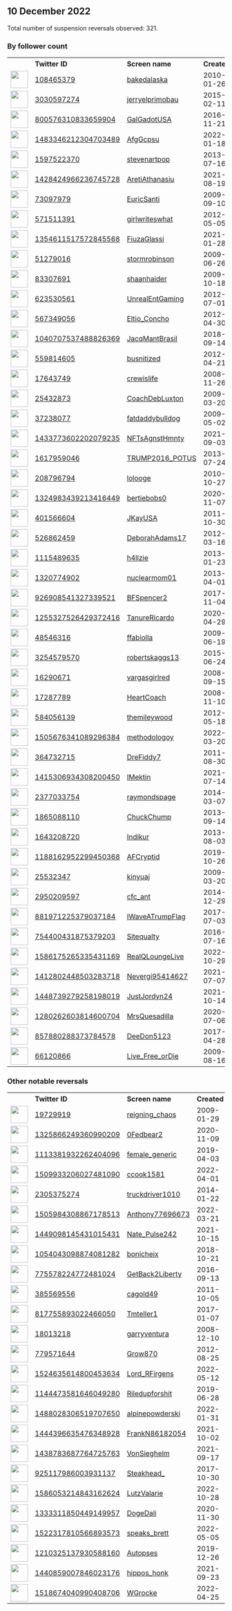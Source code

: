 
## 10 December 2022
Total number of suspension reversals observed: 321.

### By follower count
<table><tr><th></th><th align="left">Twitter ID</th><th align="left">Screen name</th>
<th align="left">Created</th><th align="left">Status</th><th align="left">Suspended</th><th align="left">Followers</th>
<tr><td><a href="https://pbs.twimg.com/profile_images/1602066678556262401/Dd8K3bcO_normal.jpg"><img src="https://pbs.twimg.com/profile_images/1602066678556262401/Dd8K3bcO_normal.jpg" width="40px" height="40px" align="center"/></a></td><td><a href="https://twitter.com/intent/user?user_id=108465379">108465379</a></td><td><a href="https://twitter.com/bakedalaska">bakedalaska</a></td><td>2010-01-26</td><td align="center"></td><td></td><td>138773</td></tr>
<tr><td><a href="https://pbs.twimg.com/profile_images/953847253642465280/asnL2kjf_normal.jpg"><img src="https://pbs.twimg.com/profile_images/953847253642465280/asnL2kjf_normal.jpg" width="40px" height="40px" align="center"/></a></td><td><a href="https://twitter.com/intent/user?user_id=3030597274">3030597274</a></td><td><a href="https://twitter.com/jerryelprimobau">jerryelprimobau</a></td><td>2015-02-11</td><td align="center"></td><td></td><td>66781</td></tr>
<tr><td><a href="https://pbs.twimg.com/profile_images/1375622298586189824/TpLC6mVT_normal.jpg"><img src="https://pbs.twimg.com/profile_images/1375622298586189824/TpLC6mVT_normal.jpg" width="40px" height="40px" align="center"/></a></td><td><a href="https://twitter.com/intent/user?user_id=800576310833659904">800576310833659904</a></td><td><a href="https://twitter.com/GalGadotUSA">GalGadotUSA</a></td><td>2016-11-21</td><td align="center"></td><td></td><td>44283</td></tr>
<tr><td><a href="https://pbs.twimg.com/profile_images/1492188918061707265/NQwgkbwr_normal.jpg"><img src="https://pbs.twimg.com/profile_images/1492188918061707265/NQwgkbwr_normal.jpg" width="40px" height="40px" align="center"/></a></td><td><a href="https://twitter.com/intent/user?user_id=1483346212304703489">1483346212304703489</a></td><td><a href="https://twitter.com/AfgGcpsu">AfgGcpsu</a></td><td>2022-01-18</td><td align="center"></td><td>2022-10-20</td><td>39536</td></tr>
<tr><td><a href="https://pbs.twimg.com/profile_images/1623523614522765312/RdrsDghv_normal.jpg"><img src="https://pbs.twimg.com/profile_images/1623523614522765312/RdrsDghv_normal.jpg" width="40px" height="40px" align="center"/></a></td><td><a href="https://twitter.com/intent/user?user_id=1597522370">1597522370</a></td><td><a href="https://twitter.com/stevenartpop">stevenartpop</a></td><td>2013-07-16</td><td align="center"></td><td></td><td>35322</td></tr>
<tr><td><a href="https://pbs.twimg.com/profile_images/1428426359752347656/6wYmoQn6_normal.jpg"><img src="https://pbs.twimg.com/profile_images/1428426359752347656/6wYmoQn6_normal.jpg" width="40px" height="40px" align="center"/></a></td><td><a href="https://twitter.com/intent/user?user_id=1428424966236745728">1428424966236745728</a></td><td><a href="https://twitter.com/AretiAthanasiu">AretiAthanasiu</a></td><td>2021-08-19</td><td align="center"></td><td>2022-12-04</td><td>27587</td></tr>
<tr><td><a href="https://pbs.twimg.com/profile_images/1655009178862141442/f4htYOI__normal.jpg"><img src="https://pbs.twimg.com/profile_images/1655009178862141442/f4htYOI__normal.jpg" width="40px" height="40px" align="center"/></a></td><td><a href="https://twitter.com/intent/user?user_id=73097979">73097979</a></td><td><a href="https://twitter.com/EuricSanti">EuricSanti</a></td><td>2009-09-10</td><td align="center"></td><td>2022-12-01</td><td>24393</td></tr>
<tr><td><a href="https://pbs.twimg.com/profile_images/2191775808/me_normal.jpg"><img src="https://pbs.twimg.com/profile_images/2191775808/me_normal.jpg" width="40px" height="40px" align="center"/></a></td><td><a href="https://twitter.com/intent/user?user_id=571511391">571511391</a></td><td><a href="https://twitter.com/girlwriteswhat">girlwriteswhat</a></td><td>2012-05-05</td><td align="center"></td><td></td><td>23331</td></tr>
<tr><td><a href="https://pbs.twimg.com/profile_images/1369439442457534465/l6uXP04b_normal.jpg"><img src="https://pbs.twimg.com/profile_images/1369439442457534465/l6uXP04b_normal.jpg" width="40px" height="40px" align="center"/></a></td><td><a href="https://twitter.com/intent/user?user_id=1354611517572845568">1354611517572845568</a></td><td><a href="https://twitter.com/FiuzaGlassi">FiuzaGlassi</a></td><td>2021-01-28</td><td align="center"></td><td>2022-12-07</td><td>22038</td></tr>
<tr><td><a href="https://pbs.twimg.com/profile_images/1461144005341704193/otHyWgt8_normal.jpg"><img src="https://pbs.twimg.com/profile_images/1461144005341704193/otHyWgt8_normal.jpg" width="40px" height="40px" align="center"/></a></td><td><a href="https://twitter.com/intent/user?user_id=51279016">51279016</a></td><td><a href="https://twitter.com/stormrobinson">stormrobinson</a></td><td>2009-06-26</td><td align="center"></td><td>2022-10-18</td><td>20485</td></tr>
<tr><td><a href="https://pbs.twimg.com/profile_images/880790847742238720/8YkWr7sA_normal.jpg"><img src="https://pbs.twimg.com/profile_images/880790847742238720/8YkWr7sA_normal.jpg" width="40px" height="40px" align="center"/></a></td><td><a href="https://twitter.com/intent/user?user_id=83307691">83307691</a></td><td><a href="https://twitter.com/shaanhaider">shaanhaider</a></td><td>2009-10-18</td><td align="center"></td><td></td><td>18216</td></tr>
<tr><td><a href="https://pbs.twimg.com/profile_images/1085017313353580544/GnuNqwAK_normal.jpg"><img src="https://pbs.twimg.com/profile_images/1085017313353580544/GnuNqwAK_normal.jpg" width="40px" height="40px" align="center"/></a></td><td><a href="https://twitter.com/intent/user?user_id=623530561">623530561</a></td><td><a href="https://twitter.com/UnrealEntGaming">UnrealEntGaming</a></td><td>2012-07-01</td><td align="center"></td><td></td><td>16480</td></tr>
<tr><td><a href="https://pbs.twimg.com/profile_images/1653061816048656388/JB0SdE4Q_normal.jpg"><img src="https://pbs.twimg.com/profile_images/1653061816048656388/JB0SdE4Q_normal.jpg" width="40px" height="40px" align="center"/></a></td><td><a href="https://twitter.com/intent/user?user_id=567349056">567349056</a></td><td><a href="https://twitter.com/Eltio_Concho">Eltio_Concho</a></td><td>2012-04-30</td><td align="center"></td><td>2022-03-24</td><td>13062</td></tr>
<tr><td><a href="https://pbs.twimg.com/profile_images/1432813431619563524/M4zjqWEs_normal.jpg"><img src="https://pbs.twimg.com/profile_images/1432813431619563524/M4zjqWEs_normal.jpg" width="40px" height="40px" align="center"/></a></td><td><a href="https://twitter.com/intent/user?user_id=1040707537488826369">1040707537488826369</a></td><td><a href="https://twitter.com/JacqMantBrasil">JacqMantBrasil</a></td><td>2018-09-14</td><td align="center"></td><td>2022-08-20</td><td>9307</td></tr>
<tr><td><a href="https://pbs.twimg.com/profile_images/1493223163555205128/37m3bzro_normal.jpg"><img src="https://pbs.twimg.com/profile_images/1493223163555205128/37m3bzro_normal.jpg" width="40px" height="40px" align="center"/></a></td><td><a href="https://twitter.com/intent/user?user_id=559814605">559814605</a></td><td><a href="https://twitter.com/busnitized">busnitized</a></td><td>2012-04-21</td><td align="center"></td><td>2022-06-29</td><td>8305</td></tr>
<tr><td><a href="https://pbs.twimg.com/profile_images/1607612709264314370/qEYRgYGx_normal.jpg"><img src="https://pbs.twimg.com/profile_images/1607612709264314370/qEYRgYGx_normal.jpg" width="40px" height="40px" align="center"/></a></td><td><a href="https://twitter.com/intent/user?user_id=17643749">17643749</a></td><td><a href="https://twitter.com/crewislife">crewislife</a></td><td>2008-11-26</td><td align="center"></td><td></td><td>7423</td></tr>
<tr><td><a href="https://pbs.twimg.com/profile_images/1292458734279589889/ICK9NzUb_normal.jpg"><img src="https://pbs.twimg.com/profile_images/1292458734279589889/ICK9NzUb_normal.jpg" width="40px" height="40px" align="center"/></a></td><td><a href="https://twitter.com/intent/user?user_id=25432873">25432873</a></td><td><a href="https://twitter.com/CoachDebLuxton">CoachDebLuxton</a></td><td>2009-03-20</td><td align="center"></td><td>2022-10-29</td><td>6258</td></tr>
<tr><td><a href="https://pbs.twimg.com/profile_images/731199129825775617/3T1GJinh_normal.jpg"><img src="https://pbs.twimg.com/profile_images/731199129825775617/3T1GJinh_normal.jpg" width="40px" height="40px" align="center"/></a></td><td><a href="https://twitter.com/intent/user?user_id=37238077">37238077</a></td><td><a href="https://twitter.com/fatdaddybulldog">fatdaddybulldog</a></td><td>2009-05-02</td><td align="center"></td><td></td><td>5952</td></tr>
<tr><td><a href="https://pbs.twimg.com/profile_images/1589276866300502018/ChStDRjw_normal.jpg"><img src="https://pbs.twimg.com/profile_images/1589276866300502018/ChStDRjw_normal.jpg" width="40px" height="40px" align="center"/></a></td><td><a href="https://twitter.com/intent/user?user_id=1433773602202079235">1433773602202079235</a></td><td><a href="https://twitter.com/NFTsAgnstHmnty">NFTsAgnstHmnty</a></td><td>2021-09-03</td><td align="center"></td><td>2022-12-09</td><td>5545</td></tr>
<tr><td><a href="https://pbs.twimg.com/profile_images/1601362827024932866/axha_jfT_normal.jpg"><img src="https://pbs.twimg.com/profile_images/1601362827024932866/axha_jfT_normal.jpg" width="40px" height="40px" align="center"/></a></td><td><a href="https://twitter.com/intent/user?user_id=1617959046">1617959046</a></td><td><a href="https://twitter.com/TRUMP2016_POTUS">TRUMP2016_POTUS</a></td><td>2013-07-24</td><td align="center"></td><td></td><td>5136</td></tr>
<tr><td><a href="https://pbs.twimg.com/profile_images/1621771968478416896/7lLVnTpB_normal.jpg"><img src="https://pbs.twimg.com/profile_images/1621771968478416896/7lLVnTpB_normal.jpg" width="40px" height="40px" align="center"/></a></td><td><a href="https://twitter.com/intent/user?user_id=208796794">208796794</a></td><td><a href="https://twitter.com/lolooge">lolooge</a></td><td>2010-10-27</td><td align="center"></td><td></td><td>4435</td></tr>
<tr><td><a href="https://pbs.twimg.com/profile_images/1602048678780436482/KbKW0Wa__normal.jpg"><img src="https://pbs.twimg.com/profile_images/1602048678780436482/KbKW0Wa__normal.jpg" width="40px" height="40px" align="center"/></a></td><td><a href="https://twitter.com/intent/user?user_id=1324983439213416449">1324983439213416449</a></td><td><a href="https://twitter.com/bertiebobs0">bertiebobs0</a></td><td>2020-11-07</td><td align="center">🚫</td><td>2022-12-13</td><td>3999</td></tr>
<tr><td><a href="https://pbs.twimg.com/profile_images/1122663312431427587/txvL671W_normal.jpg"><img src="https://pbs.twimg.com/profile_images/1122663312431427587/txvL671W_normal.jpg" width="40px" height="40px" align="center"/></a></td><td><a href="https://twitter.com/intent/user?user_id=401566604">401566604</a></td><td><a href="https://twitter.com/JKayUSA">JKayUSA</a></td><td>2011-10-30</td><td align="center"></td><td></td><td>3837</td></tr>
<tr><td><a href="https://pbs.twimg.com/profile_images/1283098086902886400/ySNK7o99_normal.jpg"><img src="https://pbs.twimg.com/profile_images/1283098086902886400/ySNK7o99_normal.jpg" width="40px" height="40px" align="center"/></a></td><td><a href="https://twitter.com/intent/user?user_id=526862459">526862459</a></td><td><a href="https://twitter.com/DeborahAdams17">DeborahAdams17</a></td><td>2012-03-16</td><td align="center"></td><td>2022-10-29</td><td>3676</td></tr>
<tr><td><a href="https://pbs.twimg.com/profile_images/1620161604045389824/112CiA5s_normal.jpg"><img src="https://pbs.twimg.com/profile_images/1620161604045389824/112CiA5s_normal.jpg" width="40px" height="40px" align="center"/></a></td><td><a href="https://twitter.com/intent/user?user_id=1115489635">1115489635</a></td><td><a href="https://twitter.com/h4llzie">h4llzie</a></td><td>2013-01-23</td><td align="center"></td><td></td><td>3574</td></tr>
<tr><td><a href="https://pbs.twimg.com/profile_images/1641475346305363977/xqg3XYa4_normal.jpg"><img src="https://pbs.twimg.com/profile_images/1641475346305363977/xqg3XYa4_normal.jpg" width="40px" height="40px" align="center"/></a></td><td><a href="https://twitter.com/intent/user?user_id=1320774902">1320774902</a></td><td><a href="https://twitter.com/nuclearmom01">nuclearmom01</a></td><td>2013-04-01</td><td align="center"></td><td>2022-12-09</td><td>3509</td></tr>
<tr><td><a href="https://pbs.twimg.com/profile_images/1043155721695756288/BDzElc9P_normal.jpg"><img src="https://pbs.twimg.com/profile_images/1043155721695756288/BDzElc9P_normal.jpg" width="40px" height="40px" align="center"/></a></td><td><a href="https://twitter.com/intent/user?user_id=926908541327339521">926908541327339521</a></td><td><a href="https://twitter.com/BFSpencer2">BFSpencer2</a></td><td>2017-11-04</td><td align="center"></td><td></td><td>3457</td></tr>
<tr><td><a href="https://pbs.twimg.com/profile_images/1373439012489334784/S9Wy6Il9_normal.jpg"><img src="https://pbs.twimg.com/profile_images/1373439012489334784/S9Wy6Il9_normal.jpg" width="40px" height="40px" align="center"/></a></td><td><a href="https://twitter.com/intent/user?user_id=1255327526429372416">1255327526429372416</a></td><td><a href="https://twitter.com/TanureRicardo">TanureRicardo</a></td><td>2020-04-29</td><td align="center"></td><td>2022-10-21</td><td>3366</td></tr>
<tr><td><a href="https://pbs.twimg.com/profile_images/1648512543139196930/ZFioq3L__normal.jpg"><img src="https://pbs.twimg.com/profile_images/1648512543139196930/ZFioq3L__normal.jpg" width="40px" height="40px" align="center"/></a></td><td><a href="https://twitter.com/intent/user?user_id=48546316">48546316</a></td><td><a href="https://twitter.com/ffabiolla">ffabiolla</a></td><td>2009-06-19</td><td align="center"></td><td>2022-05-25</td><td>3282</td></tr>
<tr><td><a href="https://pbs.twimg.com/profile_images/1353348713574330368/llhC9t8K_normal.jpg"><img src="https://pbs.twimg.com/profile_images/1353348713574330368/llhC9t8K_normal.jpg" width="40px" height="40px" align="center"/></a></td><td><a href="https://twitter.com/intent/user?user_id=3254579570">3254579570</a></td><td><a href="https://twitter.com/robertskaggs13">robertskaggs13</a></td><td>2015-06-24</td><td align="center"></td><td>2022-10-29</td><td>3008</td></tr>
<tr><td><a href="https://pbs.twimg.com/profile_images/2343200361/bc5c1a82-ca56-461f-8367-432509b68b6f_normal.jpg"><img src="https://pbs.twimg.com/profile_images/2343200361/bc5c1a82-ca56-461f-8367-432509b68b6f_normal.jpg" width="40px" height="40px" align="center"/></a></td><td><a href="https://twitter.com/intent/user?user_id=16290671">16290671</a></td><td><a href="https://twitter.com/vargasgirlred">vargasgirlred</a></td><td>2008-09-15</td><td align="center"></td><td></td><td>2891</td></tr>
<tr><td><a href="https://pbs.twimg.com/profile_images/1239427003/dreamstime_5307198_normal.jpg"><img src="https://pbs.twimg.com/profile_images/1239427003/dreamstime_5307198_normal.jpg" width="40px" height="40px" align="center"/></a></td><td><a href="https://twitter.com/intent/user?user_id=17287789">17287789</a></td><td><a href="https://twitter.com/HeartCoach">HeartCoach</a></td><td>2008-11-10</td><td align="center"></td><td></td><td>2777</td></tr>
<tr><td><a href="https://pbs.twimg.com/profile_images/1089972354711805952/iHy86Wpw_normal.jpg"><img src="https://pbs.twimg.com/profile_images/1089972354711805952/iHy86Wpw_normal.jpg" width="40px" height="40px" align="center"/></a></td><td><a href="https://twitter.com/intent/user?user_id=584056139">584056139</a></td><td><a href="https://twitter.com/themileywood">themileywood</a></td><td>2012-05-18</td><td align="center"></td><td></td><td>2741</td></tr>
<tr><td><a href="https://pbs.twimg.com/profile_images/1625562873949741057/xH0HO4ZE_normal.jpg"><img src="https://pbs.twimg.com/profile_images/1625562873949741057/xH0HO4ZE_normal.jpg" width="40px" height="40px" align="center"/></a></td><td><a href="https://twitter.com/intent/user?user_id=1505676341089296384">1505676341089296384</a></td><td><a href="https://twitter.com/methodologoy">methodologoy</a></td><td>2022-03-20</td><td align="center">🔒</td><td>2022-07-21</td><td>2695</td></tr>
<tr><td><a href="https://pbs.twimg.com/profile_images/1630822080273870848/tvIYw1m1_normal.jpg"><img src="https://pbs.twimg.com/profile_images/1630822080273870848/tvIYw1m1_normal.jpg" width="40px" height="40px" align="center"/></a></td><td><a href="https://twitter.com/intent/user?user_id=364732715">364732715</a></td><td><a href="https://twitter.com/DreFiddy7">DreFiddy7</a></td><td>2011-08-30</td><td align="center"></td><td></td><td>2664</td></tr>
<tr><td><a href="https://pbs.twimg.com/profile_images/1612935023136587779/GoKw_UYz_normal.jpg"><img src="https://pbs.twimg.com/profile_images/1612935023136587779/GoKw_UYz_normal.jpg" width="40px" height="40px" align="center"/></a></td><td><a href="https://twitter.com/intent/user?user_id=1415306934308200450">1415306934308200450</a></td><td><a href="https://twitter.com/IMektin">IMektin</a></td><td>2021-07-14</td><td align="center"></td><td>2022-06-25</td><td>2504</td></tr>
<tr><td><a href="https://pbs.twimg.com/profile_images/1247485431580626944/n7jOrTqs_normal.jpg"><img src="https://pbs.twimg.com/profile_images/1247485431580626944/n7jOrTqs_normal.jpg" width="40px" height="40px" align="center"/></a></td><td><a href="https://twitter.com/intent/user?user_id=2377033754">2377033754</a></td><td><a href="https://twitter.com/raymondspage">raymondspage</a></td><td>2014-03-07</td><td align="center"></td><td></td><td>2492</td></tr>
<tr><td><a href="https://pbs.twimg.com/profile_images/1348736273394130944/xQbGcGp1_normal.jpg"><img src="https://pbs.twimg.com/profile_images/1348736273394130944/xQbGcGp1_normal.jpg" width="40px" height="40px" align="center"/></a></td><td><a href="https://twitter.com/intent/user?user_id=1865088110">1865088110</a></td><td><a href="https://twitter.com/ChuckChump">ChuckChump</a></td><td>2013-09-14</td><td align="center"></td><td></td><td>2464</td></tr>
<tr><td><a href="https://pbs.twimg.com/profile_images/1650693772215296002/XD7mimFZ_normal.jpg"><img src="https://pbs.twimg.com/profile_images/1650693772215296002/XD7mimFZ_normal.jpg" width="40px" height="40px" align="center"/></a></td><td><a href="https://twitter.com/intent/user?user_id=1643208720">1643208720</a></td><td><a href="https://twitter.com/Indikur">Indikur</a></td><td>2013-08-03</td><td align="center"></td><td></td><td>2440</td></tr>
<tr><td><a href="https://pbs.twimg.com/profile_images/1617957593044992000/DncqZgRR_normal.jpg"><img src="https://pbs.twimg.com/profile_images/1617957593044992000/DncqZgRR_normal.jpg" width="40px" height="40px" align="center"/></a></td><td><a href="https://twitter.com/intent/user?user_id=1188162952299450368">1188162952299450368</a></td><td><a href="https://twitter.com/AFCryptid">AFCryptid</a></td><td>2019-10-26</td><td align="center"></td><td></td><td>2401</td></tr>
<tr><td><a href="https://pbs.twimg.com/profile_images/1600464038869213184/nao2aG3p_normal.jpg"><img src="https://pbs.twimg.com/profile_images/1600464038869213184/nao2aG3p_normal.jpg" width="40px" height="40px" align="center"/></a></td><td><a href="https://twitter.com/intent/user?user_id=25532347">25532347</a></td><td><a href="https://twitter.com/kinyuaj">kinyuaj</a></td><td>2009-03-20</td><td align="center"></td><td>2022-11-08</td><td>2380</td></tr>
<tr><td><a href="https://pbs.twimg.com/profile_images/1622468858350108672/fOFvUX-4_normal.jpg"><img src="https://pbs.twimg.com/profile_images/1622468858350108672/fOFvUX-4_normal.jpg" width="40px" height="40px" align="center"/></a></td><td><a href="https://twitter.com/intent/user?user_id=2950209597">2950209597</a></td><td><a href="https://twitter.com/cfc_ant">cfc_ant</a></td><td>2014-12-29</td><td align="center"></td><td></td><td>2352</td></tr>
<tr><td><a href="https://pbs.twimg.com/profile_images/1046614352084836352/GNSpENHH_normal.jpg"><img src="https://pbs.twimg.com/profile_images/1046614352084836352/GNSpENHH_normal.jpg" width="40px" height="40px" align="center"/></a></td><td><a href="https://twitter.com/intent/user?user_id=881971225379037184">881971225379037184</a></td><td><a href="https://twitter.com/IWaveATrumpFlag">IWaveATrumpFlag</a></td><td>2017-07-03</td><td align="center"></td><td>2022-05-27</td><td>2323</td></tr>
<tr><td><a href="https://pbs.twimg.com/profile_images/1622671728857030677/AdGRJeWq_normal.jpg"><img src="https://pbs.twimg.com/profile_images/1622671728857030677/AdGRJeWq_normal.jpg" width="40px" height="40px" align="center"/></a></td><td><a href="https://twitter.com/intent/user?user_id=754400431875379203">754400431875379203</a></td><td><a href="https://twitter.com/Sitequalty">Sitequalty</a></td><td>2016-07-16</td><td align="center"></td><td>2022-07-30</td><td>2308</td></tr>
<tr><td><a href="https://pbs.twimg.com/profile_images/1586179314663292929/E9X8cVBT_normal.jpg"><img src="https://pbs.twimg.com/profile_images/1586179314663292929/E9X8cVBT_normal.jpg" width="40px" height="40px" align="center"/></a></td><td><a href="https://twitter.com/intent/user?user_id=1586175265335431169">1586175265335431169</a></td><td><a href="https://twitter.com/RealQLoungeLive">RealQLoungeLive</a></td><td>2022-10-29</td><td align="center"></td><td>2022-12-08</td><td>2306</td></tr>
<tr><td><a href="https://pbs.twimg.com/profile_images/1413654577816248331/pSaZjJuM_normal.jpg"><img src="https://pbs.twimg.com/profile_images/1413654577816248331/pSaZjJuM_normal.jpg" width="40px" height="40px" align="center"/></a></td><td><a href="https://twitter.com/intent/user?user_id=1412802448503283718">1412802448503283718</a></td><td><a href="https://twitter.com/Nevergi95414627">Nevergi95414627</a></td><td>2021-07-07</td><td align="center"></td><td>2022-02-19</td><td>2281</td></tr>
<tr><td><a href="https://pbs.twimg.com/profile_images/1476160081150496769/2MSy_WeK_normal.jpg"><img src="https://pbs.twimg.com/profile_images/1476160081150496769/2MSy_WeK_normal.jpg" width="40px" height="40px" align="center"/></a></td><td><a href="https://twitter.com/intent/user?user_id=1448739279258198019">1448739279258198019</a></td><td><a href="https://twitter.com/JustJordyn24">JustJordyn24</a></td><td>2021-10-14</td><td align="center"></td><td>2022-11-16</td><td>2249</td></tr>
<tr><td><a href="https://pbs.twimg.com/profile_images/1411126452976762888/9zRX-4Rd_normal.jpg"><img src="https://pbs.twimg.com/profile_images/1411126452976762888/9zRX-4Rd_normal.jpg" width="40px" height="40px" align="center"/></a></td><td><a href="https://twitter.com/intent/user?user_id=1280262603814600704">1280262603814600704</a></td><td><a href="https://twitter.com/MrsQuesadilla">MrsQuesadilla</a></td><td>2020-07-06</td><td align="center"></td><td>2022-10-29</td><td>2237</td></tr>
<tr><td><a href="https://pbs.twimg.com/profile_images/1348131793816285185/IWc9D0fF_normal.jpg"><img src="https://pbs.twimg.com/profile_images/1348131793816285185/IWc9D0fF_normal.jpg" width="40px" height="40px" align="center"/></a></td><td><a href="https://twitter.com/intent/user?user_id=857880288373784578">857880288373784578</a></td><td><a href="https://twitter.com/DeeDon5123">DeeDon5123</a></td><td>2017-04-28</td><td align="center"></td><td>2022-10-29</td><td>2138</td></tr>
<tr><td><a href="https://pbs.twimg.com/profile_images/953803214117318658/XxFlEBYm_normal.jpg"><img src="https://pbs.twimg.com/profile_images/953803214117318658/XxFlEBYm_normal.jpg" width="40px" height="40px" align="center"/></a></td><td><a href="https://twitter.com/intent/user?user_id=66120866">66120866</a></td><td><a href="https://twitter.com/Live_Free_orDie">Live_Free_orDie</a></td><td>2009-08-16</td><td align="center"></td><td></td><td>2129</td></tr>
</table>

### Other notable reversals
<table><tr><th></th><th align="left">Twitter ID</th><th align="left">Screen name</th>
<th align="left">Created</th><th align="left">Status</th><th align="left">Suspended</th><th align="left">Followers</th>
<tr><td><a href="https://pbs.twimg.com/profile_images/1637186019782021120/XBUUzo8Z_normal.jpg"><img src="https://pbs.twimg.com/profile_images/1637186019782021120/XBUUzo8Z_normal.jpg" width="40px" height="40px" align="center"/></a></td><td><a href="https://twitter.com/intent/user?user_id=19729919">19729919</a></td><td><a href="https://twitter.com/reigning_chaos">reigning_chaos</a></td><td>2009-01-29</td><td align="center"></td><td>2022-12-07</td><td>1212</td></tr>
<tr><td><a href="https://pbs.twimg.com/profile_images/1558653306490306561/0knNxQz__normal.jpg"><img src="https://pbs.twimg.com/profile_images/1558653306490306561/0knNxQz__normal.jpg" width="40px" height="40px" align="center"/></a></td><td><a href="https://twitter.com/intent/user?user_id=1325866249360990209">1325866249360990209</a></td><td><a href="https://twitter.com/0Fedbear2">0Fedbear2</a></td><td>2020-11-09</td><td align="center"></td><td>2022-11-05</td><td>810</td></tr>
<tr><td><a href="https://pbs.twimg.com/profile_images/1352543763978137600/4oSxBjUC_normal.jpg"><img src="https://pbs.twimg.com/profile_images/1352543763978137600/4oSxBjUC_normal.jpg" width="40px" height="40px" align="center"/></a></td><td><a href="https://twitter.com/intent/user?user_id=1113381932262404096">1113381932262404096</a></td><td><a href="https://twitter.com/female_generic">female_generic</a></td><td>2019-04-03</td><td align="center"></td><td>2022-12-07</td><td>260</td></tr>
<tr><td><a href="https://pbs.twimg.com/profile_images/1590844308243898368/mGU03UTV_normal.jpg"><img src="https://pbs.twimg.com/profile_images/1590844308243898368/mGU03UTV_normal.jpg" width="40px" height="40px" align="center"/></a></td><td><a href="https://twitter.com/intent/user?user_id=1509933206027481090">1509933206027481090</a></td><td><a href="https://twitter.com/ccook1581">ccook1581</a></td><td>2022-04-01</td><td align="center">🚫</td><td>2022-12-03</td><td>30</td></tr>
<tr><td><a href="https://pbs.twimg.com/profile_images/1586335773619408897/naygC1Gf_normal.jpg"><img src="https://pbs.twimg.com/profile_images/1586335773619408897/naygC1Gf_normal.jpg" width="40px" height="40px" align="center"/></a></td><td><a href="https://twitter.com/intent/user?user_id=2305375274">2305375274</a></td><td><a href="https://twitter.com/truckdriver1010">truckdriver1010</a></td><td>2014-01-22</td><td align="center"></td><td>2022-12-08</td><td>150</td></tr>
<tr><td><a href="https://pbs.twimg.com/profile_images/1574562269291225096/Nn1RzTEd_normal.jpg"><img src="https://pbs.twimg.com/profile_images/1574562269291225096/Nn1RzTEd_normal.jpg" width="40px" height="40px" align="center"/></a></td><td><a href="https://twitter.com/intent/user?user_id=1505984308867178513">1505984308867178513</a></td><td><a href="https://twitter.com/Anthony77696673">Anthony77696673</a></td><td>2022-03-21</td><td align="center"></td><td>2022-12-01</td><td>198</td></tr>
<tr><td><a href="https://pbs.twimg.com/profile_images/1650212535889534979/S19hp8Se_normal.jpg"><img src="https://pbs.twimg.com/profile_images/1650212535889534979/S19hp8Se_normal.jpg" width="40px" height="40px" align="center"/></a></td><td><a href="https://twitter.com/intent/user?user_id=1449098145431015431">1449098145431015431</a></td><td><a href="https://twitter.com/Nate_Pulse242">Nate_Pulse242</a></td><td>2021-10-15</td><td align="center"></td><td>2022-12-06</td><td>1652</td></tr>
<tr><td><a href="https://pbs.twimg.com/profile_images/1547242771563642881/30KOVSXY_normal.jpg"><img src="https://pbs.twimg.com/profile_images/1547242771563642881/30KOVSXY_normal.jpg" width="40px" height="40px" align="center"/></a></td><td><a href="https://twitter.com/intent/user?user_id=1054043098874081282">1054043098874081282</a></td><td><a href="https://twitter.com/bonicheix">bonicheix</a></td><td>2018-10-21</td><td align="center"></td><td>2022-12-05</td><td>36</td></tr>
<tr><td><a href="https://pbs.twimg.com/profile_images/1584964900404731904/800amMd5_normal.jpg"><img src="https://pbs.twimg.com/profile_images/1584964900404731904/800amMd5_normal.jpg" width="40px" height="40px" align="center"/></a></td><td><a href="https://twitter.com/intent/user?user_id=775578224772481024">775578224772481024</a></td><td><a href="https://twitter.com/GetBack2Liberty">GetBack2Liberty</a></td><td>2016-09-13</td><td align="center"></td><td>2022-12-05</td><td>546</td></tr>
<tr><td><a href="https://pbs.twimg.com/profile_images/1270341637059694594/9dgq6B00_normal.jpg"><img src="https://pbs.twimg.com/profile_images/1270341637059694594/9dgq6B00_normal.jpg" width="40px" height="40px" align="center"/></a></td><td><a href="https://twitter.com/intent/user?user_id=385569556">385569556</a></td><td><a href="https://twitter.com/cagold49">cagold49</a></td><td>2011-10-05</td><td align="center"></td><td>2022-12-07</td><td>412</td></tr>
<tr><td><a href="https://pbs.twimg.com/profile_images/1083526601818558464/XecZMpkv_normal.jpg"><img src="https://pbs.twimg.com/profile_images/1083526601818558464/XecZMpkv_normal.jpg" width="40px" height="40px" align="center"/></a></td><td><a href="https://twitter.com/intent/user?user_id=817755893022466050">817755893022466050</a></td><td><a href="https://twitter.com/Tmteller1">Tmteller1</a></td><td>2017-01-07</td><td align="center"></td><td>2022-12-07</td><td>297</td></tr>
<tr><td><a href="https://pbs.twimg.com/profile_images/1114062708326797313/sx-e3qK9_normal.jpg"><img src="https://pbs.twimg.com/profile_images/1114062708326797313/sx-e3qK9_normal.jpg" width="40px" height="40px" align="center"/></a></td><td><a href="https://twitter.com/intent/user?user_id=18013218">18013218</a></td><td><a href="https://twitter.com/garryventura">garryventura</a></td><td>2008-12-10</td><td align="center"></td><td>2022-12-06</td><td>214</td></tr>
<tr><td><a href="https://pbs.twimg.com/profile_images/1597112324808212480/bESc_27q_normal.jpg"><img src="https://pbs.twimg.com/profile_images/1597112324808212480/bESc_27q_normal.jpg" width="40px" height="40px" align="center"/></a></td><td><a href="https://twitter.com/intent/user?user_id=779571644">779571644</a></td><td><a href="https://twitter.com/Grow870">Grow870</a></td><td>2012-08-25</td><td align="center"></td><td>2022-12-02</td><td>645</td></tr>
<tr><td><a href="https://pbs.twimg.com/profile_images/1524635749232041984/fOCURYZE_normal.jpg"><img src="https://pbs.twimg.com/profile_images/1524635749232041984/fOCURYZE_normal.jpg" width="40px" height="40px" align="center"/></a></td><td><a href="https://twitter.com/intent/user?user_id=1524635614800453634">1524635614800453634</a></td><td><a href="https://twitter.com/Lord_RFirgens">Lord_RFirgens</a></td><td>2022-05-12</td><td align="center"></td><td>2022-12-08</td><td>91</td></tr>
<tr><td><a href="https://pbs.twimg.com/profile_images/1227191926236954624/BcMndva5_normal.jpg"><img src="https://pbs.twimg.com/profile_images/1227191926236954624/BcMndva5_normal.jpg" width="40px" height="40px" align="center"/></a></td><td><a href="https://twitter.com/intent/user?user_id=1144473581646049280">1144473581646049280</a></td><td><a href="https://twitter.com/Riledupforshit">Riledupforshit</a></td><td>2019-06-28</td><td align="center"></td><td>2022-12-07</td><td>373</td></tr>
<tr><td><a href="https://abs.twimg.com/sticky/default_profile_images/default_profile_normal.png"><img src="https://abs.twimg.com/sticky/default_profile_images/default_profile_normal.png" width="40px" height="40px" align="center"/></a></td><td><a href="https://twitter.com/intent/user?user_id=1488028306519707650">1488028306519707650</a></td><td><a href="https://twitter.com/alpinepowderski">alpinepowderski</a></td><td>2022-01-31</td><td align="center"></td><td>2022-10-20</td><td>117</td></tr>
<tr><td><a href="https://pbs.twimg.com/profile_images/1649940106730434560/67P35ntK_normal.jpg"><img src="https://pbs.twimg.com/profile_images/1649940106730434560/67P35ntK_normal.jpg" width="40px" height="40px" align="center"/></a></td><td><a href="https://twitter.com/intent/user?user_id=1444396635476348928">1444396635476348928</a></td><td><a href="https://twitter.com/FrankN86182054">FrankN86182054</a></td><td>2021-10-02</td><td align="center"></td><td>2022-12-03</td><td>927</td></tr>
<tr><td><a href="https://pbs.twimg.com/profile_images/1482458957755125762/KN87LxPu_normal.jpg"><img src="https://pbs.twimg.com/profile_images/1482458957755125762/KN87LxPu_normal.jpg" width="40px" height="40px" align="center"/></a></td><td><a href="https://twitter.com/intent/user?user_id=1438783687764725763">1438783687764725763</a></td><td><a href="https://twitter.com/VonSieghelm">VonSieghelm</a></td><td>2021-09-17</td><td align="center">🚫</td><td>2022-12-07</td><td>1515</td></tr>
<tr><td><a href="https://pbs.twimg.com/profile_images/1596874319157727234/xFtLvBrL_normal.jpg"><img src="https://pbs.twimg.com/profile_images/1596874319157727234/xFtLvBrL_normal.jpg" width="40px" height="40px" align="center"/></a></td><td><a href="https://twitter.com/intent/user?user_id=925117986003931137">925117986003931137</a></td><td><a href="https://twitter.com/Steakhead_">Steakhead_</a></td><td>2017-10-30</td><td align="center">🚫</td><td>2022-12-02</td><td>63</td></tr>
<tr><td><a href="https://pbs.twimg.com/profile_images/1595610087778836480/G3cTYEzT_normal.jpg"><img src="https://pbs.twimg.com/profile_images/1595610087778836480/G3cTYEzT_normal.jpg" width="40px" height="40px" align="center"/></a></td><td><a href="https://twitter.com/intent/user?user_id=1586053214843162624">1586053214843162624</a></td><td><a href="https://twitter.com/LutzValarie">LutzValarie</a></td><td>2022-10-28</td><td align="center"></td><td>2022-12-01</td><td>232</td></tr>
<tr><td><a href="https://pbs.twimg.com/profile_images/1655509176104235011/Q5FKObuz_normal.jpg"><img src="https://pbs.twimg.com/profile_images/1655509176104235011/Q5FKObuz_normal.jpg" width="40px" height="40px" align="center"/></a></td><td><a href="https://twitter.com/intent/user?user_id=1333311850449149957">1333311850449149957</a></td><td><a href="https://twitter.com/DogeDali">DogeDali</a></td><td>2020-11-30</td><td align="center"></td><td>2022-12-05</td><td>333</td></tr>
<tr><td><a href="https://pbs.twimg.com/profile_images/1522344353003450368/-zzyscmb_normal.jpg"><img src="https://pbs.twimg.com/profile_images/1522344353003450368/-zzyscmb_normal.jpg" width="40px" height="40px" align="center"/></a></td><td><a href="https://twitter.com/intent/user?user_id=1522317810566893573">1522317810566893573</a></td><td><a href="https://twitter.com/speaks_brett">speaks_brett</a></td><td>2022-05-05</td><td align="center"></td><td>2022-12-06</td><td>7</td></tr>
<tr><td><a href="https://abs.twimg.com/sticky/default_profile_images/default_profile_normal.png"><img src="https://abs.twimg.com/sticky/default_profile_images/default_profile_normal.png" width="40px" height="40px" align="center"/></a></td><td><a href="https://twitter.com/intent/user?user_id=1210325137930588160">1210325137930588160</a></td><td><a href="https://twitter.com/Autopses">Autopses</a></td><td>2019-12-26</td><td align="center"></td><td>2022-11-29</td><td>2</td></tr>
<tr><td><a href="https://pbs.twimg.com/profile_images/1567923352836227074/EzjYgVbd_normal.jpg"><img src="https://pbs.twimg.com/profile_images/1567923352836227074/EzjYgVbd_normal.jpg" width="40px" height="40px" align="center"/></a></td><td><a href="https://twitter.com/intent/user?user_id=1440859007846023176">1440859007846023176</a></td><td><a href="https://twitter.com/hippos_honk">hippos_honk</a></td><td>2021-09-23</td><td align="center"></td><td>2022-11-30</td><td>3</td></tr>
<tr><td><a href="https://pbs.twimg.com/profile_images/1642684414986428418/7GnMLdSB_normal.jpg"><img src="https://pbs.twimg.com/profile_images/1642684414986428418/7GnMLdSB_normal.jpg" width="40px" height="40px" align="center"/></a></td><td><a href="https://twitter.com/intent/user?user_id=1518674040990408706">1518674040990408706</a></td><td><a href="https://twitter.com/WGrocke">WGrocke</a></td><td>2022-04-25</td><td align="center"></td><td>2022-11-10</td><td>2068</td></tr>
</table>
